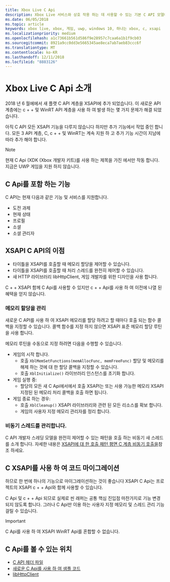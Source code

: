 ```yaml
---
title: Xbox Live C Api
description: Xbox Live 서비스와 상호 작용 하는 데 사용할 수 있는 기본 C API 모델에 알아봅니다.
ms.date: 06/05/2018
ms.topic: article
keywords: xbox live, xbox, 게임, uwp, windows 10, 하나는 xbox, c, xsapi
ms.localizationpriority: medium
ms.openlocfilehash: a1c73661b561d586f9e28957c7caa6a1b1f9cb03
ms.sourcegitcommit: 8921a9cc0dd3e5665345ae8eca7ab7aeb83ccc6f
ms.translationtype: MT
ms.contentlocale: ko-KR
ms.lasthandoff: 12/11/2018
ms.locfileid: "8883126"
---
```

# <a name="introduction-to-the-xbox-live-c-apis"></a>Xbox Live C Api 소개

2018 년 6 월에에서 새 플랫 C API 계층을 XSAPI에 추가 되었습니다. 이 새로운 API 계층에는 c + + 및 WinRT API 계층을 사용 하 여 발생 하는 몇 가지 문제가 해결 되었습니다.

아직 C API 모든 XSAPI 기능을 다루지 않습니다 하지만 추가 기능에서 작업 중인 합니다. 모든 3 API 계층, C, c + + 및 WinRT는 계속 지원 하 고 추가 기능 시간이 지남에 따라 추가 해야 합니다.

> [!NOTE]
> 현재 C Api (XDK (Xbox 개발자 키트)를 사용 하는 제목을 가진 에서만 작동 합니다. 지금은 UWP 게임을 지원 하지 않습니다.

## <a name="features-covered-by-the-c-apis"></a>C Api를 포함 하는 기능

C API는 현재 다음과 같은 기능 및 서비스를 지원합니다.

- 도전 과제
- 현재 상태
- 프로필
- 소셜
- 소셜 관리자

## <a name="benefits-of-the-c-api-for-xsapi"></a>XSAPI C API의 이점

- 타이틀을 XSAPI를 호출할 때 메모리 할당을 제어할 수 있습니다.
- 타이틀을 XSAPI를 호출할 때 처리 스레드를 완전히 제어할 수 있습니다.
- 새 HTTP 라이브러리 libHttpClient, 게임 개발자를 위한 디자인을 사용 합니다.

C + + XSAPI 함께 C Api를 사용할 수 있지만 c + + Api를 사용 하 여 이전에 나열 된 혜택을 얻지 않습니다.

### <a name="managing-memory-allocations"></a>메모리 할당을 관리

새로운 C API를 사용 하 여 XSAPI 메모리를 할당 하려고 할 때마다 호출 되는 함수 콜백을 지정할 수 있습니다. 콜백 함수를 지정 하지 않으면 XSAPI 표준 메모리 할당 루틴을 사용 합니다.

메모리 루틴을 수동으로 지정 하려면 다음을 수행할 수 있습니다.

- 게임의 시작 합니다.
  - 호출 `XblMemSetFunctions(memAllocFunc, memFreeFunc)` 할당 및 메모리를 해제 하는 것에 대 한 할당 콜백을 지정할 수 있습니다.
  - 호출 `XblInitialize()` 라이브러리 인스턴스를 초기화 합니다.  
- 게임 실행 중:
  - 할당의 모든 새 C Api에서에서 호출 XSAPI는 또는 사용 가능한 메모리 XSAPI 지정된 된 메모리 처리 콜백을 호출 하면 됩니다.  
- 게임 종료 하는 경우:
  - 호출 `XblCleanup()` XSAPI 라이브러리와 관련 된 모든 리소스를 확보 합니다.
  - 게임의 사용자 지정 메모리 관리자를 정리 합니다.

### <a name="managing-asynchronous-threads"></a>비동기 스레드를 관리합니다.

C API 개발자 스레딩 모델을 완전히 제어할 수 있는 패턴을 호출 하는 비동기 새 스레드를 소개 합니다. 자세한 내용은 [XSAPI에 대 한 호출 패턴 평면 C 계층 비동기 호출을](flatc-async-patterns.md)참조 하세요.

## <a name="migrating-code-to-use-c-xsapi"></a>C XSAPI를 사용 하 여 코드 마이그레이션

하므로 한 번에 하나의 기능으로 마이그레이션하는 것이 좋습니다 XSAPI C Api는 프로젝트의 XSAPI c + + Api와 함께 사용할 수 있습니다.

C Api 및 c + + Api 되므로 실제로 씬 래퍼는 공통 핵심 진입점 마찬가지로 기능 변경 되지 않도록 합니다. 그러나 C Api만 이용 하는 사용자 지정 메모리 및 스레드 관리 기능 걸릴 수 있습니다.

> [!IMPORTANT]
> C Api를 사용 하 여 XSAPI WinRT Api를 혼합할 수 없습니다.

## <a name="where-to-view-the-c-apis"></a>C Api를 볼 수 있는 위치

- [C API 헤더 파일](https://github.com/Microsoft/xbox-live-api/tree/master/Include/xsapi-c)
- [새로운 C Api를 사용 하 여 샘플 코드](https://github.com/Microsoft/xbox-live-api/tree/master/InProgressSamples/Social/Xbox/C)
- [libHttpClient](https://github.com/Microsoft/libHttpClient)
